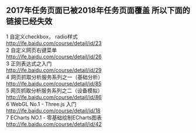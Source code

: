 ## 2017年任务页面已被2018年任务页面覆盖 所以下面的链接已经失效 

1 自定义checkbox， radio样式 <br>
http://ife.baidu.com/course/detail/id/23<br>
2 自定义网页右键菜单<br>
http://ife.baidu.com/course/detail/id/26<br>
3 正则表达式之入门<br>
http://ife.baidu.com/course/detail/id/29<br>
4 网页抓取分析服务系列之一（基础分析）<br>
http://ife.baidu.com/course/detail/id/85<br>
5 网页抓取分析服务系列之二（设备模拟）<br>
http://ife.baidu.com/course/detail/id/86<br>
6 WebGL No.1 - Three.js 入门<br>
http://ife.baidu.com/course/detail/id/18<br>
7 ECharts NO.1 - 零基础绘制ECharts图表<br>
http://ife.baidu.com/course/detail/id/42<br>
